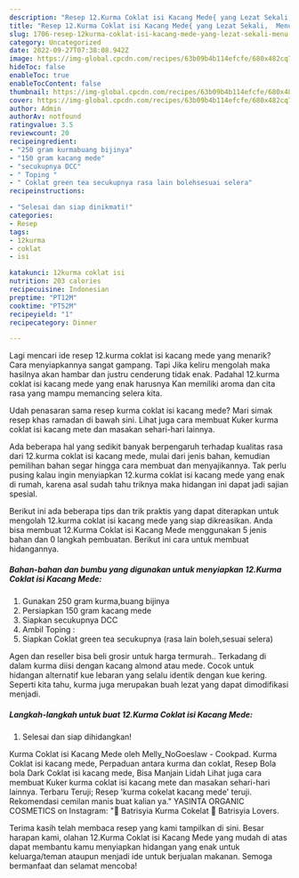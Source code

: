 ```yaml
---
description: "Resep 12.Kurma Coklat isi Kacang Mede{ yang Lezat Sekali,  Menu Buat lebaran"
title: "Resep 12.Kurma Coklat isi Kacang Mede{ yang Lezat Sekali,  Menu Buat lebaran"
slug: 1706-resep-12kurma-coklat-isi-kacang-mede-yang-lezat-sekali-menu-buat-lebaran
category: Uncategorized
date: 2022-09-27T07:38:08.942Z
image: https://img-global.cpcdn.com/recipes/63b09b4b114efcfe/680x482cq70/12kurma-coklat-isi-kacang-mede-foto-resep-utama.jpg
hideToc: false
enableToc: true
enableTocContent: false
thumbnail: https://img-global.cpcdn.com/recipes/63b09b4b114efcfe/680x482cq70/12kurma-coklat-isi-kacang-mede-foto-resep-utama.jpg
cover: https://img-global.cpcdn.com/recipes/63b09b4b114efcfe/680x482cq70/12kurma-coklat-isi-kacang-mede-foto-resep-utama.jpg
author: Admin
authorAv: notfound
ratingvalue: 3.5
reviewcount: 20
recipeingredient:
- "250 gram kurmabuang bijinya"
- "150 gram kacang mede"
- "secukupnya DCC"
- " Toping "
- " Coklat green tea secukupnya rasa lain bolehsesuai selera"
recipeinstructions:

- "Selesai dan siap dinikmati!"
categories:
- Resep
tags:
- 12kurma
- coklat
- isi

katakunci: 12kurma coklat isi 
nutrition: 203 calories
recipecuisine: Indonesian
preptime: "PT12M"
cooktime: "PT52M"
recipeyield: "1"
recipecategory: Dinner

---
```



Lagi mencari ide resep 12.kurma coklat isi kacang mede yang menarik? Cara menyiapkannya sangat gampang. Tapi Jika keliru mengolah maka hasilnya akan hambar dan justru cenderung tidak enak. Padahal 12.kurma coklat isi kacang mede yang enak harusnya Kan memiliki aroma dan cita rasa yang mampu memancing selera kita.


Udah penasaran sama resep kurma coklat isi kacang mede? Mari simak resep khas ramadan di bawah sini. Lihat juga cara membuat Kuker kurma coklat isi kacang mete dan masakan sehari-hari lainnya.

Ada beberapa hal yang sedikit banyak berpengaruh terhadap kualitas rasa dari 12.kurma coklat isi kacang mede, mulai dari jenis bahan, kemudian pemilihan bahan segar hingga cara membuat dan menyajikannya. Tak perlu pusing kalau ingin menyiapkan 12.kurma coklat isi kacang mede yang enak di rumah, karena asal sudah tahu triknya maka hidangan ini dapat jadi sajian spesial.


Berikut ini ada beberapa tips dan trik praktis yang dapat diterapkan untuk mengolah 12.kurma coklat isi kacang mede yang siap dikreasikan. Anda bisa membuat 12.Kurma Coklat isi Kacang Mede menggunakan 5 jenis bahan dan 0 langkah pembuatan. Berikut ini cara untuk membuat hidangannya.

<!--inarticleads1-->

##### Bahan-bahan dan bumbu yang digunakan untuk menyiapkan 12.Kurma Coklat isi Kacang Mede:

1. Gunakan 250 gram kurma,buang bijinya
1. Persiapkan 150 gram kacang mede
1. Siapkan secukupnya DCC
1. Ambil  Toping :
1. Siapkan  Coklat green tea secukupnya (rasa lain boleh,sesuai selera)


Agen dan reseller bisa beli grosir untuk harga termurah.. Terkadang di dalam kurma diisi dengan kacang almond atau mede. Cocok untuk hidangan alternatif kue lebaran yang selalu identik dengan kue kering. Seperti kita tahu, kurma juga merupakan buah lezat yang dapat dimodifikasi menjadi. 

<!--inarticleads2-->

##### Langkah-langkah untuk buat 12.Kurma Coklat isi Kacang Mede:


1. Selesai dan siap dihidangkan!

Kurma Coklat isi Kacang Mede oleh Melly_NoGoeslaw - Cookpad. Kurma Coklat isi kacang mede, Perpaduan antara kurma dan coklat, Resep Bola bola Dark Coklat isi kacang mede, Bisa Manjain Lidah Lihat juga cara membuat Kuker kurma coklat isi kacang mete dan masakan sehari-hari lainnya. Terbaru Teruji; Resep &#39;kurma cokelat kacang mede&#39; teruji. Rekomendasi cemilan manis buat kalian ya.&#34; YASINTA ORGANIC COSMETICS on Instagram: &#34;🤎 Batrisyia Kurma Cokelat 🤎 Batrisyia Lovers. 

Terima kasih telah membaca resep yang kami tampilkan di sini. Besar harapan kami, olahan 12.Kurma Coklat isi Kacang Mede yang mudah di atas dapat membantu kamu menyiapkan hidangan yang enak untuk keluarga/teman ataupun menjadi ide untuk berjualan makanan. Semoga bermanfaat dan selamat mencoba!
